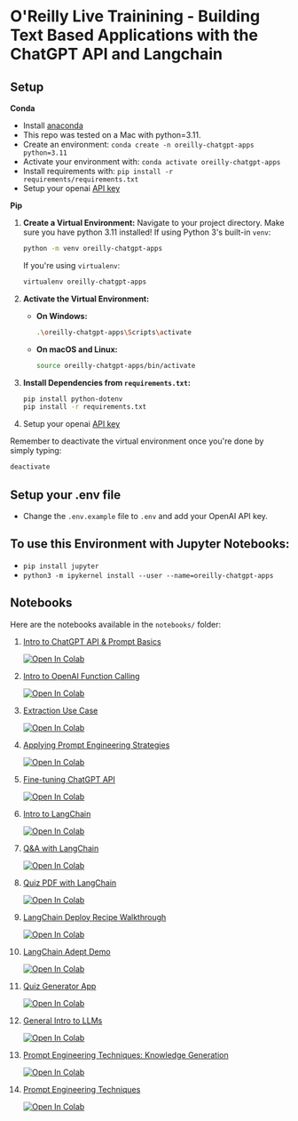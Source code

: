 # O'Reilly Live Trainining - Building Text Based Applications with the ChatGPT API and Langchain

## Setup

**Conda**

- Install [anaconda](https://www.anaconda.com/download)
- This repo was tested on a Mac with python=3.11.
- Create an environment: `conda create -n oreilly-chatgpt-apps python=3.11`
- Activate your environment with: `conda activate oreilly-chatgpt-apps`
- Install requirements with: `pip install -r requirements/requirements.txt`
- Setup your openai [API key](https://platform.openai.com/)

**Pip**


1. **Create a Virtual Environment:**
    Navigate to your project directory. Make sure you have python 3.11 installed! 
    If using Python 3's built-in `venv`:
    ```bash
    python -m venv oreilly-chatgpt-apps
    ```
    If you're using `virtualenv`:
    ```bash
    virtualenv oreilly-chatgpt-apps
    ```

2. **Activate the Virtual Environment:**
    - **On Windows:**
      ```bash
      .\oreilly-chatgpt-apps\Scripts\activate
      ```
    - **On macOS and Linux:**
      ```bash
      source oreilly-chatgpt-apps/bin/activate
      ```

3. **Install Dependencies from `requirements.txt`:**
    ```bash
    pip install python-dotenv
    pip install -r requirements.txt
    ```

4. Setup your openai [API key](https://platform.openai.com/)

Remember to deactivate the virtual environment once you're done by simply typing:
```bash
deactivate
```

## Setup your .env file

- Change the `.env.example` file to `.env` and add your OpenAI API key.

## To use this Environment with Jupyter Notebooks:

- ```pip install jupyter```
- ```python3 -m ipykernel install --user --name=oreilly-chatgpt-apps```


## Notebooks

Here are the notebooks available in the `notebooks/` folder:

1. [Intro to ChatGPT API & Prompt Basics](notebooks/1.0-Intro-ChatGPT-API-prompt-basics.ipynb)
   
   [![Open In Colab](https://colab.research.google.com/assets/colab-badge.svg)](https://colab.research.google.com/github/EnkrateiaLucca/oreilly_live_training_llm_apps/blob/main/notebooks/1.0-Intro-ChatGPT-API-prompt-basics.ipynb)

2. [Intro to OpenAI Function Calling](notebooks/1.2-intro-openai-function-calling.ipynb)
   
   [![Open In Colab](https://colab.research.google.com/assets/colab-badge.svg)](https://colab.research.google.com/github/EnkrateiaLucca/oreilly_live_training_llm_apps/blob/main/notebooks/1.2-intro-openai-function-calling.ipynb)

3. [Extraction Use Case](notebooks/1.3-extraction-use-case.ipynb)
   
   [![Open In Colab](https://colab.research.google.com/assets/colab-badge.svg)](https://colab.research.google.com/github/EnkrateiaLucca/oreilly_live_training_llm_apps/blob/main/notebooks/1.3-extraction-use-case.ipynb)

4. [Applying Prompt Engineering Strategies](notebooks/2.0-applying-prompt-engineering-strategies.ipynb)
   
   [![Open In Colab](https://colab.research.google.com/assets/colab-badge.svg)](https://colab.research.google.com/github/EnkrateiaLucca/oreilly_live_training_llm_apps/blob/main/notebooks/2.0-applying-prompt-engineering-strategies.ipynb)

5. [Fine-tuning ChatGPT API](notebooks/3.0-fine-tuning-chatgpt-api.ipynb)
   
   [![Open In Colab](https://colab.research.google.com/assets/colab-badge.svg)](https://colab.research.google.com/github/EnkrateiaLucca/oreilly_live_training_llm_apps/blob/main/notebooks/3.0-fine-tuning-chatgpt-api.ipynb)

6. [Intro to LangChain](notebooks/4.0-intro-to-langchain.ipynb)
   
   [![Open In Colab](https://colab.research.google.com/assets/colab-badge.svg)](https://colab.research.google.com/github/EnkrateiaLucca/oreilly_live_training_llm_apps/blob/main/notebooks/4.0-intro-to-langchain.ipynb)

7. [Q&A with LangChain](notebooks/4.1-qa-with-langchain.ipynb)
   
   [![Open In Colab](https://colab.research.google.com/assets/colab-badge.svg)](https://colab.research.google.com/github/EnkrateiaLucca/oreilly_live_training_llm_apps/blob/main/notebooks/4.1-qa-with-langchain.ipynb)

8. [Quiz PDF with LangChain](notebooks/4.2-quiz-pdf.ipynb)
   
   [![Open In Colab](https://colab.research.google.com/assets/colab-badge.svg)](https://colab.research.google.com/github/EnkrateiaLucca/oreilly_live_training_llm_apps/blob/main/notebooks/4.2-quiz-pdf.ipynb)

9. [LangChain Deploy Recipe Walkthrough](notebooks/4.3-langchain-deploy-recipe-walkthrough.ipynb)
   
   [![Open In Colab](https://colab.research.google.com/assets/colab-badge.svg)](https://colab.research.google.com/github/EnkrateiaLucca/oreilly_live_training_llm_apps/blob/main/notebooks/4.3-langchain-deploy-recipe-walkthrough.ipynb)

10. [LangChain Adept Demo](notebooks/4.4-langchain-adept-demo.ipynb)
    
    [![Open In Colab](https://colab.research.google.com/assets/colab-badge.svg)](https://colab.research.google.com/github/EnkrateiaLucca/oreilly_live_training_llm_apps/blob/main/notebooks/4.4-langchain-adept-demo.ipynb)

11. [Quiz Generator App](notebooks/5.0-quiz_generator_app.ipynb)
    
    [![Open In Colab](https://colab.research.google.com/assets/colab-badge.svg)](https://colab.research.google.com/github/EnkrateiaLucca/oreilly_live_training_llm_apps/blob/main/notebooks/5.0-quiz_generator_app.ipynb)

12. [General Intro to LLMs](notebooks/general-intro-to-llms.ipynb)
    
    [![Open In Colab](https://colab.research.google.com/assets/colab-badge.svg)](https://colab.research.google.com/github/EnkrateiaLucca/oreilly_live_training_llm_apps/blob/main/notebooks/general-intro-to-llms.ipynb)

13. [Prompt Engineering Techniques: Knowledge Generation](notebooks/prompt-engineering-techniques-knowledge-generation.ipynb)
    
    [![Open In Colab](https://colab.research.google.com/assets/colab-badge.svg)](https://colab.research.google.com/github/EnkrateiaLucca/oreilly_live_training_llm_apps/blob/main/notebooks/prompt-engineering-techniques-knowledge-generation.ipynb)

14. [Prompt Engineering Techniques](notebooks/prompt-engineering-techniques.ipynb)
    
    [![Open In Colab](https://colab.research.google.com/assets/colab-badge.svg)](https://colab.research.google.com/github/EnkrateiaLucca/oreilly_live_training_llm_apps/blob/main/notebooks/prompt-engineering-techniques.ipynb)